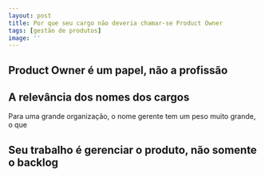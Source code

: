 ```yaml
---
layout: post
title: Por que seu cargo não deveria chamar-se Product Owner
tags: [gestão de produtos]
image: ''
---
```


## Product Owner é um papel, não a profissão

## A relevância dos nomes dos cargos

Para uma grande organização, o nome gerente tem um peso muito grande, o que

## Seu trabalho é gerenciar o produto, não somente o backlog
